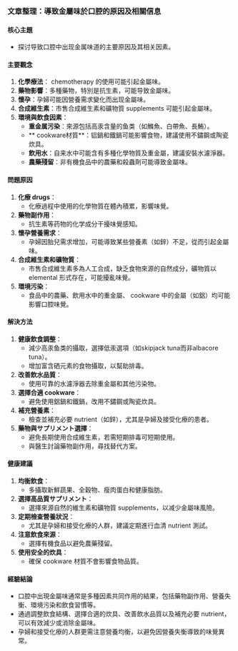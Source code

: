 ### 文章整理：導致金屬味於口腔的原因及相關信息

#### 核心主題
- 探讨导致口腔中出现金属味道的主要原因及其相关因素。

#### 主要觀念
1. **化學療法**： chemotherapy 的使用可能引起金屬味。
2. **藥物影響**：多種藥物，特別是抗生素，可能导致金屬味。
3. **懷孕**：孕婦可能因營養需求變化而出现金屬味。
4. **合成維生素**：市售合成維生素和礦物質 supplements 可能引起金屬味。
5. **環境與飲食因素**：
   - **重金属污染**：來源包括高汞含量的鱼类（如鰷魚、白帶魚、長鮪）。
   - ** cookware材質**：铝鍋和鐵鍋可能影響食物，建議使用不鏽鋼或陶瓷炊具。
   - **飲用水**：自来水中可能含有多種化學物質及重金屬，建議安裝水濾淨器。
   - **農藥殘留**：非有機食品中的農藥和殺蟲劑可能導致金屬味。

#### 問題原因
1. **化療 drugs**：
   - 化療過程中使用的化學物質在體內積累，影響味覺。
2. **藥物副作用**：
   - 抗生素等药物的化学成分干擾味覺感知。
3. **懷孕營養需求**：
   - 孕婦因胎兒需求增加，可能導致某些營養素（如鋅）不足，從而引起金屬味。
4. **合成維生素和礦物質**：
   - 市售合成維生素多為人工合成，缺乏食物來源的自然成分，礦物質以 elemental 形式存在，可能擾亂味覺。
5. **環境污染**：
   - 食品中的農藥、飲用水中的重金屬、 cookware 中的金屬（如鋁）均可能影響口腔味覺。

#### 解決方法
1. **健康飲食調整**：
   - 減少高汞鱼类的攝取，選擇低汞選項（如skipjack tuna而非albacore tuna）。
   - 增加富含硒元素的食物攝取，以幫助排毒。
2. **改善飲水品質**：
   - 使用可靠的水濾淨器去除重金屬和其他污染物。
3. **選擇合適 cookware**：
   - 避免使用鋁鍋和鐵鍋，改用不鏽鋼或陶瓷炊具。
4. **補充營養素**：
   - 檢查並補充必要 nutrient（如鋅），尤其是孕婦及接受化療的患者。
5. **藥物與サプリメント選擇**：
   - 避免長期使用合成維生素，若需短期排毒可短期使用。
   - 與醫生討論藥物副作用，尋找替代方案。

#### 健康建議
1. **均衡飲食**：
   - 多攝取新鮮蔬果、全穀物、瘦肉蛋白和健康脂肪。
2. **選擇高品質サプリメント**：
   - 選擇來源自然的維生素和礦物質 supplements，以减少金屬味風險。
3. **定期檢查營養狀況**：
   - 尤其是孕婦和接受化療的人群，建議定期進行血清 nutrient 測試。
4. **注意飲食來源**：
   - 選擇有機食品以避免農藥殘留。
5. **使用安全的炊具**：
   - 確保 cookware 材質不會影響食物品質。

#### 經驗結論
- 口腔中出現金屬味通常是多種因素共同作用的結果，包括藥物副作用、營養失衡、環境污染和飲食習慣等。
- 通過調整飲食結構、選擇合適的炊具、改善飲水品質以及補充必要 nutrient，可以有效減少或消除金屬味。
- 孕婦和接受化療的人群更需注意營養均衡，以避免因營養失衡導致的味覺異常。